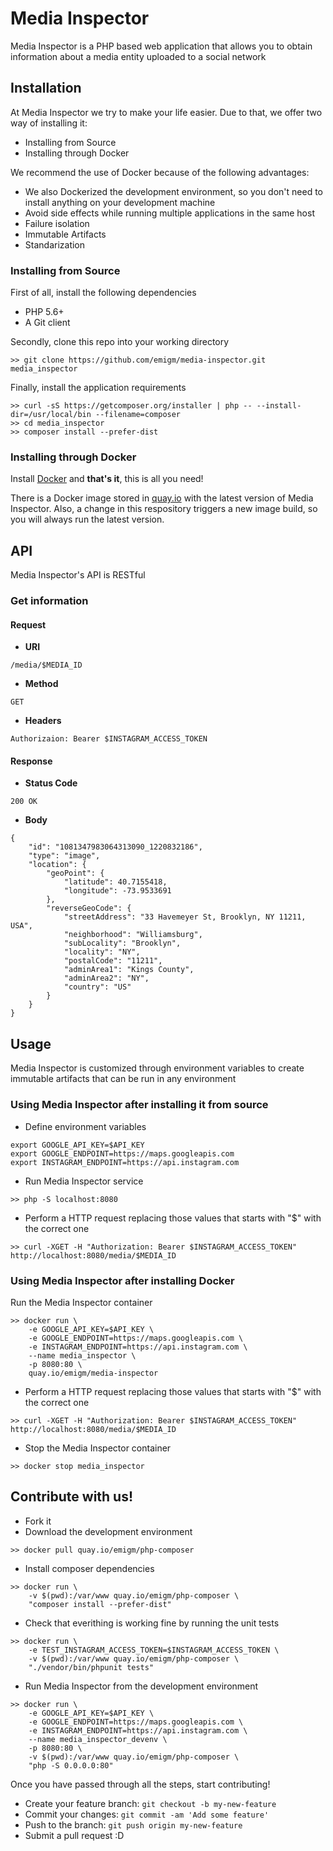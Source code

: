 # Media Inspector

Media Inspector is a PHP based web application that allows you to obtain information about a media entity uploaded to a social network

## Installation

At Media Inspector we try to make your life easier. Due to that, we offer two way of installing it:
- Installing from Source
- Installing through Docker

We recommend the use of Docker because of the following advantages:
- We also Dockerized the development environment, so you don't need to install anything on your development machine
- Avoid side effects while running multiple applications in the same host
- Failure isolation
- Immutable Artifacts
- Standarization

### Installing from Source

First of all, install the following dependencies
- PHP 5.6+
- A Git client

Secondly, clone this repo into your working directory
```
>> git clone https://github.com/emigm/media-inspector.git media_inspector
```

Finally, install the application requirements
```
>> curl -sS https://getcomposer.org/installer | php -- --install-dir=/usr/local/bin --filename=composer
>> cd media_inspector
>> composer install --prefer-dist
```

### Installing through Docker

Install [Docker](http://docs.docker.com/installation/) and **that's it**, this is all you need!

There is a Docker image stored in [quay.io](https://quay.io/) with the latest version of Media Inspector.
Also, a change in this respository triggers a new image build, so you will always run the latest version.

## API

Media Inspector's API is RESTful

### Get information
#### Request
- **URI**
```
/media/$MEDIA_ID
```
- **Method**
```
GET
```
- **Headers**
```
Authorizaion: Bearer $INSTAGRAM_ACCESS_TOKEN
```
#### Response
- **Status Code**
```
200 OK
```
- **Body**
```
{
    "id": "1081347983064313090_1220832186",
    "type": "image",
    "location": {
        "geoPoint": {
            "latitude": 40.7155418,
            "longitude": -73.9533691
        },
        "reverseGeoCode": {
            "streetAddress": "33 Havemeyer St, Brooklyn, NY 11211, USA",
            "neighborhood": "Williamsburg",
            "subLocality": "Brooklyn",
            "locality": "NY",
            "postalCode": "11211",
            "adminArea1": "Kings County",
            "adminArea2": "NY",
            "country": "US"
        }
    }
}
```

## Usage

Media Inspector is customized through environment variables to create immutable artifacts that can be run in any environment

### Using Media Inspector after installing it from source

- Define environment variables
```
export GOOGLE_API_KEY=$API_KEY
export GOOGLE_ENDPOINT=https://maps.googleapis.com
export INSTAGRAM_ENDPOINT=https://api.instagram.com
```
- Run Media Inspector service
```
>> php -S localhost:8080
```
- Perform a HTTP request replacing those values that starts with "$" with the correct one
```
>> curl -XGET -H "Authorization: Bearer $INSTAGRAM_ACCESS_TOKEN" http://localhost:8080/media/$MEDIA_ID
```

### Using Media Inspector after installing Docker

Run the Media Inspector container
```
>> docker run \
    -e GOOGLE_API_KEY=$API_KEY \
    -e GOOGLE_ENDPOINT=https://maps.googleapis.com \
    -e INSTAGRAM_ENDPOINT=https://api.instagram.com \
    --name media_inspector \
    -p 8080:80 \
    quay.io/emigm/media-inspector
```
- Perform a HTTP request replacing those values that starts with "$" with the correct one
```
>> curl -XGET -H "Authorization: Bearer $INSTAGRAM_ACCESS_TOKEN" http://localhost:8080/media/$MEDIA_ID
```
- Stop the Media Inspector container
```
>> docker stop media_inspector
```

## Contribute with us!
- Fork it
- Download the development environment
```
>> docker pull quay.io/emigm/php-composer
```
- Install composer dependencies
```
>> docker run \
    -v $(pwd):/var/www quay.io/emigm/php-composer \
    "composer install --prefer-dist"
```
- Check that everithing is working fine by running the unit tests
```
>> docker run \
    -e TEST_INSTAGRAM_ACCESS_TOKEN=$INSTAGRAM_ACCESS_TOKEN \
    -v $(pwd):/var/www quay.io/emigm/php-composer \
    "./vendor/bin/phpunit tests"
```
- Run Media Inspector from the development environment
```
>> docker run \
    -e GOOGLE_API_KEY=$API_KEY \
    -e GOOGLE_ENDPOINT=https://maps.googleapis.com \
    -e INSTAGRAM_ENDPOINT=https://api.instagram.com \
    --name media_inspector_devenv \
    -p 8080:80 \
    -v $(pwd):/var/www quay.io/emigm/php-composer \
    "php -S 0.0.0.0:80"
```

Once you have passed through all the steps, start contributing!
- Create your feature branch: `git checkout -b my-new-feature`
- Commit your changes: `git commit -am 'Add some feature'`
- Push to the branch: `git push origin my-new-feature`
- Submit a pull request :D
